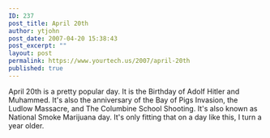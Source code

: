 ```yaml
---
ID: 237
post_title: April 20th
author: ytjohn
post_date: 2007-04-20 15:38:43
post_excerpt: ""
layout: post
permalink: https://www.yourtech.us/2007/april-20th
published: true
---
```

April 20th is a pretty popular day. It is the Birthday of Adolf Hitler and Muhammed. It's also the anniversary of the Bay of Pigs Invasion, the Ludlow Massacre, and The Columbine School Shooting. It's also known as National Smoke Marijuana day.
It's only fitting that on a day like this, I turn a year older.